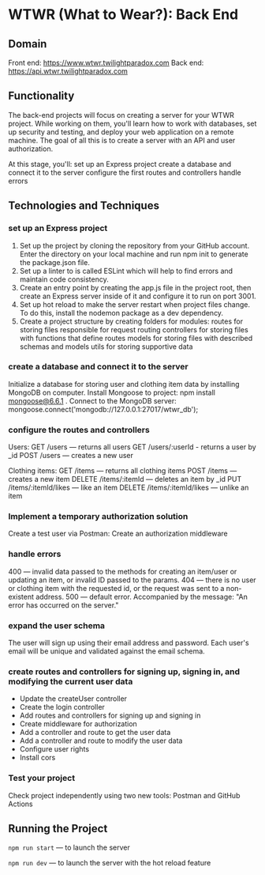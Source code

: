 # WTWR (What to Wear?): Back End

## Domain

Front end: https://www.wtwr.twilightparadox.com
Back end: https://api.wtwr.twilightparadox.com

## Functionality

The back-end projects will focus on creating a server for your WTWR project. While working on them, you'll learn how to work with databases, set up security and testing, and deploy your web application on a remote machine. The goal of all this is to create a server with an API and user authorization.

At this stage, you'll:
set up an Express project
create a database and connect it to the server
configure the first routes and controllers
handle errors

## Technologies and Techniques

### set up an Express project

1. Set up the project by cloning the repository from your GitHub account. Enter the directory on your local machine and run npm init to generate the package.json file.
2. Set up a linter to is called ESLint which will help to find errors and maintain code consistency.
3. Create an entry point by creating the app.js file in the project root, then create an Express server inside of it and configure it to run on port 3001.
4. Set up hot reload to make the server restart when project files change. To do this, install the nodemon package as a dev dependency.
5. Create a project structure by creating folders for modules:
   routes for storing files responsible for request routing
   controllers for storing files with functions that define routes
   models for storing files with described schemas and models
   utils for storing supportive data

### create a database and connect it to the server

Initialize a database for storing user and clothing item data by installing MongoDB on computer.
Install Mongoose to project: npm install mongoose@6.6.1 .
Connect to the MongoDB server: mongoose.connect('mongodb://127.0.0.1:27017/wtwr_db');

### configure the routes and controllers

Users:
GET /users — returns all users
GET /users/:userId - returns a user by \_id
POST /users — creates a new user

Clothing items:
GET /items — returns all clothing items
POST /items — creates a new item
DELETE /items/:itemId — deletes an item by \_id
PUT /items/:itemId/likes — like an item
DELETE /items/:itemId/likes — unlike an item

### Implement a temporary authorization solution

Create a test user via Postman:
Create an authorization middleware

### handle errors

400 — invalid data passed to the methods for creating an item/user or updating an item, or invalid ID passed to the params.
404 — there is no user or clothing item with the requested id, or the request was sent to a non-existent address.
500 — default error. Accompanied by the message: "An error has occurred on the server."

### expand the user schema

The user will sign up using their email address and password. Each user's email will be unique and validated against the email schema.

### create routes and controllers for signing up, signing in, and modifying the current user data

- Update the createUser controller
- Create the login controller
- Add routes and controllers for signing up and signing in
- Create middleware for authorization
- Add a controller and route to get the user data
- Add a controller and route to modify the user data
- Configure user rights
- Install cors

### Test your project

Check project independently using two new tools: Postman and GitHub Actions

## Running the Project

`npm run start` — to launch the server

`npm run dev` — to launch the server with the hot reload feature
